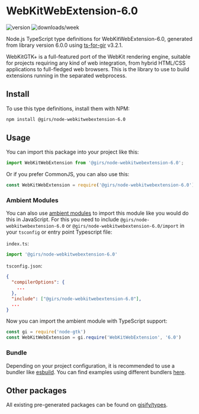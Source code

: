 
# WebKitWebExtension-6.0

![version](https://img.shields.io/npm/v/@girs/node-webkitwebextension-6.0)
![downloads/week](https://img.shields.io/npm/dw/@girs/node-webkitwebextension-6.0)


Node.js TypeScript type definitions for WebKitWebExtension-6.0, generated from library version 6.0.0 using [ts-for-gir](https://github.com/gjsify/ts-for-gir) v3.2.1.

WebKitGTK+ is a full-featured port of the WebKit rendering engine, suitable for projects requiring any kind of web integration, from hybrid HTML/CSS applications to full-fledged web browsers. This is the library to use to build extensions running in the separated webprocess.

## Install

To use this type definitions, install them with NPM:
```bash
npm install @girs/node-webkitwebextension-6.0
```

## Usage

You can import this package into your project like this:
```ts
import WebKitWebExtension from '@girs/node-webkitwebextension-6.0';
```

Or if you prefer CommonJS, you can also use this:
```ts
const WebKitWebExtension = require('@girs/node-webkitwebextension-6.0');
```

### Ambient Modules

You can also use [ambient modules](https://github.com/gjsify/ts-for-gir/tree/main/packages/cli#ambient-modules) to import this module like you would do this in JavaScript.
For this you need to include `@girs/node-webkitwebextension-6.0` or `@girs/node-webkitwebextension-6.0/import` in your `tsconfig` or entry point Typescript file:

`index.ts`:
```ts
import '@girs/node-webkitwebextension-6.0'
```

`tsconfig.json`:
```json
{
  "compilerOptions": {
    ...
  },
  "include": ["@girs/node-webkitwebextension-6.0"],
  ...
}
```

Now you can import the ambient module with TypeScript support: 

```ts
const gi = require('node-gtk')
const WebKitWebExtension = gi.require('WebKitWebExtension', '6.0')
```


### Bundle

Depending on your project configuration, it is recommended to use a bundler like [esbuild](https://esbuild.github.io/). You can find examples using different bundlers [here](https://github.com/gjsify/ts-for-gir/tree/main/examples).

## Other packages

All existing pre-generated packages can be found on [gjsify/types](https://github.com/gjsify/types).

